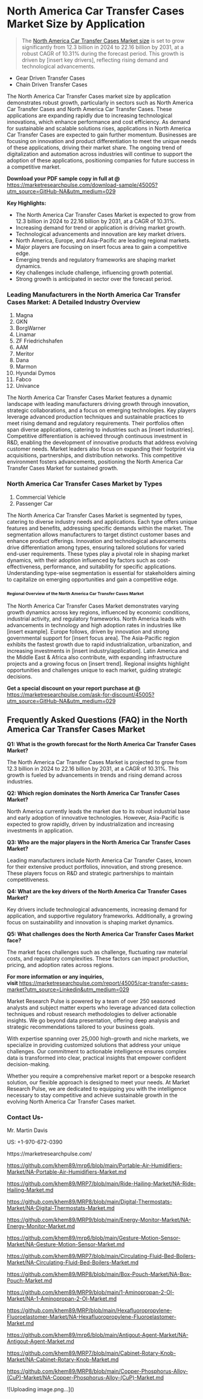 <h1>North America Car Transfer Cases Market&nbsp;Size by Application</h1><blockquote><p>The <a href="https://marketresearchpulse.com/download-sample/45005?utm_source=GitHub-NA&amp;utm_medium=029">North America Car Transfer Cases Market size</a> is set to grow significantly from 12.3 billion in 2024 to 22.16 billion by 2031, at a robust CAGR of 10.31% during the forecast period. This growth is driven by [insert key drivers], reflecting rising demand and technological advancements.</p></blockquote><ul><li>Gear Driven Transfer Cases<li> Chain Driven Transfer Cases</li></ul><p>The North America Car Transfer Cases market size by application demonstrates robust growth, particularly in sectors such as North America Car Transfer Cases and North America Car Transfer Cases. These applications are expanding rapidly due to increasing technological innovations, which enhance performance and cost efficiency. As demand for sustainable and scalable solutions rises, applications in North America Car Transfer Cases are expected to gain further momentum. Businesses are focusing on innovation and product differentiation to meet the unique needs of these applications, driving their market share. The ongoing trend of digitalization and automation across industries will continue to support the adoption of these applications, positioning companies for future success in a competitive market.</p><p><strong>Download your PDF sample copy in full at @ </strong><a href="https://marketresearchpulse.com/download-sample/45005?utm_source=GitHub-NA&amp;utm_medium=029">https://marketresearchpulse.com/download-sample/45005?utm_source=GitHub-NA&amp;utm_medium=029</a></p><p><strong>Key Highlights: </strong></p><ul><li>The North America Car Transfer Cases Market is expected to grow from 12.3 billion in 2024 to 22.16 billion by 2031, at a CAGR of 10.31%.</li><li>Increasing demand for trend or application is driving market growth.</li><li>Technological advancements and innovation are key market drivers.</li><li>North America, Europe, and Asia-Pacific are leading regional markets.</li><li>Major players are focusing on insert focus area to gain a competitive edge.</li><li>Emerging trends and regulatory frameworks are shaping market dynamics.</li><li>Key challenges include challenge, influencing growth potential.</li><li>Strong growth is anticipated in sector over the forecast period.</li></ul><h3>Leading Manufacturers in the North America Car Transfer Cases Market: A Detailed Industry Overview</h3><ol><li>Magna</li><li>GKN</li><li>BorgWarner</li><li>Linamar</li><li>ZF Friedrichshafen</li><li>AAM</li><li>Meritor</li><li>Dana</li><li>Marmon</li><li>Hyundai Dymos</li><li>Fabco</li><li>Univance</li></ol><div class="flex max-w-full flex-col flex-grow"><div class="min-h-8 text-message flex w-full flex-col items-end gap-2 whitespace-normal break-words [.text-message+&amp;]:mt-5" dir="auto" data-message-author-role="assistant" data-message-id="fd8432e4-4910-450d-b182-61b7bfb0a01f" data-message-model-slug="gpt-4o"><div class="flex w-full flex-col gap-1 empty:hidden first:pt-[3px]"><div class="markdown prose w-full break-words dark:prose-invert light"><p>The North America Car Transfer Cases Market features a dynamic landscape with leading manufacturers driving growth through innovation, strategic collaborations, and a focus on emerging technologies. Key players leverage advanced production techniques and sustainable practices to meet rising demand and regulatory requirements. Their portfolios often span diverse applications, catering to industries such as [insert industries]. Competitive differentiation is achieved through continuous investment in R&amp;D, enabling the development of innovative products that address evolving customer needs. Market leaders also focus on expanding their footprint via acquisitions, partnerships, and distribution networks. This competitive environment fosters advancements, positioning the North America Car Transfer Cases Market for sustained growth.</p></div></div></div></div><h3>North America Car Transfer Cases Market by Types</h3><ol><li>Commercial Vehicle<li> Passenger Car</li></ol><div class="flex max-w-full flex-col flex-grow"><div class="min-h-8 text-message flex w-full flex-col items-end gap-2 whitespace-normal break-words [.text-message+&amp;]:mt-5" dir="auto" data-message-author-role="assistant" data-message-id="084470be-0bb7-4664-bddf-5156b4f41249" data-message-model-slug="gpt-4o-mini"><div class="flex w-full flex-col gap-1 empty:hidden first:pt-[3px]"><div class="markdown prose w-full break-words dark:prose-invert light"><p>The North America Car Transfer Cases Market is segmented by types, catering to diverse industry needs and applications. Each type offers unique features and benefits, addressing specific demands within the market. The segmentation allows manufacturers to target distinct customer bases and enhance product offerings. Innovation and technological advancements drive differentiation among types, ensuring tailored solutions for varied end-user requirements. These types play a pivotal role in shaping market dynamics, with their adoption influenced by factors such as cost-effectiveness, performance, and suitability for specific applications. Understanding type-wise segmentation is essential for stakeholders aiming to capitalize on emerging opportunities and gain a competitive edge.</p></div></div></div></div><h3><span style="font-size: 11px;">Regional Overview of the North America Car Transfer Cases Market</span></h3><div class="flex max-w-full flex-col flex-grow"><div class="min-h-8 text-message flex w-full flex-col items-end gap-2 whitespace-normal break-words [.text-message+&amp;]:mt-5" dir="auto" data-message-author-role="assistant" data-message-id="e9038762-ce64-4e30-91c9-9bd413514231" data-message-model-slug="gpt-4o-mini"><div class="flex w-full flex-col gap-1 empty:hidden first:pt-[3px]"><div class="markdown prose w-full break-words dark:prose-invert light"><p>The North America Car Transfer Cases Market demonstrates varying growth dynamics across key regions, influenced by economic conditions, industrial activity, and regulatory frameworks. North America leads with advancements in technology and high adoption rates in industries like [insert example]. Europe follows, driven by innovation and strong governmental support for [insert focus area]. The Asia-Pacific region exhibits the fastest growth due to rapid industrialization, urbanization, and increasing investments in [insert industry/application]. Latin America and the Middle East &amp; Africa also contribute, with expanding infrastructure projects and a growing focus on [insert trend]. Regional insights highlight opportunities and challenges unique to each market, guiding strategic decisions.</p></div></div></div></div><p><strong>Get a special discount on your report purchase at @ </strong><a href="https://marketresearchpulse.com/ask-for-discount/45005?utm_source=GitHub-NA&amp;utm_medium=029">https://marketresearchpulse.com/ask-for-discount/45005?utm_source=GitHub-NA&amp;utm_medium=029</a></p><h2>Frequently Asked Questions (FAQ) in the North America Car Transfer Cases Market</h2><p><strong>Q1: What is the growth forecast for the North America Car Transfer Cases Market?</strong></p><p>The North America Car Transfer Cases Market is projected to grow from 12.3 billion in 2024 to 22.16 billion by 2031, at a CAGR of 10.31%. This growth is fueled by advancements in trends and rising demand across industries.</p><p><strong>Q2: Which region dominates the North America Car Transfer Cases Market?</strong></p><p>North America currently leads the market due to its robust industrial base and early adoption of innovative technologies. However, Asia-Pacific is expected to grow rapidly, driven by industrialization and increasing investments in application.</p><p><strong>Q3: Who are the major players in the North America Car Transfer Cases Market?</strong></p><p>Leading manufacturers include North America Car Transfer Cases, known for their extensive product portfolios, innovation, and strong presence. These players focus on R&amp;D and strategic partnerships to maintain competitiveness.</p><p><strong>Q4: What are the key drivers of the North America Car Transfer Cases Market?</strong></p><p>Key drivers include technological advancements, increasing demand for application, and supportive regulatory frameworks. Additionally, a growing focus on sustainability and innovation is shaping market dynamics.</p><p><strong>Q5: What challenges does the North America Car Transfer Cases Market face?</strong></p><p>The market faces challenges such as challenge, fluctuating raw material costs, and regulatory complexities. These factors can impact production, pricing, and adoption rates across regions.</p><p><strong>For more information or any inquiries, visit&nbsp;</strong><a href="https://marketresearchpulse.com/report/45005/car-transfer-cases-market?utm_source=Linkedin&utm_medium=029">https://marketresearchpulse.com/report/45005/car-transfer-cases-market?utm_source=Linkedin&utm_medium=029</a></p><p>Market Research Pulse is powered by a team of over 250 seasoned analysts and subject matter experts who leverage advanced data collection techniques and robust research methodologies to deliver actionable insights. We go beyond data presentation, offering deep analysis and strategic recommendations tailored to your business goals.</p><p>With expertise spanning over 25,000 high-growth and niche markets, we specialize in providing customized solutions that address your unique challenges. Our commitment to actionable intelligence ensures complex data is transformed into clear, practical insights that empower confident decision-making.</p><p>Whether you require a comprehensive market report or a bespoke research solution, our flexible approach is designed to meet your needs. At Market Research Pulse, we are dedicated to equipping you with the intelligence necessary to stay competitive and achieve sustainable growth in the evolving North America Car Transfer Cases market.</p><h3><strong>Contact Us-</strong></h3><p>Mr. Martin Davis</p><p>US: +1-970-672-0390</p><p>https://marketresearchpulse.com/</p><p><a href="https://github.com/khem89/mrp6/blob/main/Portable-Air-Humidifiers-Market/NA-Portable-Air-Humidifiers-Market.md">https://github.com/khem89/mrp6/blob/main/Portable-Air-Humidifiers-Market/NA-Portable-Air-Humidifiers-Market.md</a></p><p><a href="https://github.com/khem89/MRP7/blob/main/Ride-Hailing-Market/NA-Ride-Hailing-Market.md">https://github.com/khem89/MRP7/blob/main/Ride-Hailing-Market/NA-Ride-Hailing-Market.md</a></p><p><a href="https://github.com/khem89/MRP8/blob/main/Digital-Thermostats-Market/NA-Digital-Thermostats-Market.md">https://github.com/khem89/MRP8/blob/main/Digital-Thermostats-Market/NA-Digital-Thermostats-Market.md</a></p><p><a href="https://github.com/khem89/MRP9/blob/main/Energy-Monitor-Market/NA-Energy-Monitor-Market.md">https://github.com/khem89/MRP9/blob/main/Energy-Monitor-Market/NA-Energy-Monitor-Market.md</a></p><p><a href="https://github.com/khem89/mrp6/blob/main/Gesture-Motion-Sensor-Market/NA-Gesture-Motion-Sensor-Market.md">https://github.com/khem89/mrp6/blob/main/Gesture-Motion-Sensor-Market/NA-Gesture-Motion-Sensor-Market.md</a></p><p><a href="https://github.com/khem89/MRP7/blob/main/Circulating-Fluid-Bed-Boilers-Market/NA-Circulating-Fluid-Bed-Boilers-Market.md">https://github.com/khem89/MRP7/blob/main/Circulating-Fluid-Bed-Boilers-Market/NA-Circulating-Fluid-Bed-Boilers-Market.md</a></p><p><a href="https://github.com/khem89/MRP8/blob/main/Box-Pouch-Market/NA-Box-Pouch-Market.md">https://github.com/khem89/MRP8/blob/main/Box-Pouch-Market/NA-Box-Pouch-Market.md</a></p><p><a href="https://github.com/khem89/MRP9/blob/main/1-Aminopropan-2-Ol-Market/NA-1-Aminopropan-2-Ol-Market.md">https://github.com/khem89/MRP9/blob/main/1-Aminopropan-2-Ol-Market/NA-1-Aminopropan-2-Ol-Market.md</a></p><p><a href="https://github.com/khem89/MRP/blob/main/Hexafluoropropylene-Fluoroelastomer-Market/NA-Hexafluoropropylene-Fluoroelastomer-Market.md">https://github.com/khem89/MRP/blob/main/Hexafluoropropylene-Fluoroelastomer-Market/NA-Hexafluoropropylene-Fluoroelastomer-Market.md</a></p><p><a href="https://github.com/khem89/mrp6/blob/main/Antigout-Agent-Market/NA-Antigout-Agent-Market.md">https://github.com/khem89/mrp6/blob/main/Antigout-Agent-Market/NA-Antigout-Agent-Market.md</a></p><p><a href="https://github.com/khem89/MRP7/blob/main/Cabinet-Rotary-Knob-Market/NA-Cabinet-Rotary-Knob-Market.md">https://github.com/khem89/MRP7/blob/main/Cabinet-Rotary-Knob-Market/NA-Cabinet-Rotary-Knob-Market.md</a></p><p><a href="https://github.com/khem89/MRP8/blob/main/Copper-Phosphorus-Alloy-(CuP)-Market/NA-Copper-Phosphorus-Alloy-(CuP)-Market.md">https://github.com/khem89/MRP8/blob/main/Copper-Phosphorus-Alloy-(CuP)-Market/NA-Copper-Phosphorus-Alloy-(CuP)-Market.md</a></p>
![Uploading image.png…]()
